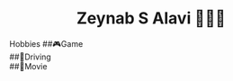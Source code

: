 
<div align="center">
  <h1> Zeynab S Alavi 👩🏽‍💻 </h1>
</div>

<div>
  <span>
    
  </span>
  <span>
    <h2🤪>Hobbies</h2>
    ##🎮Game
    <br>
    ##🚙Driving
  <br>
    ##📼Movie
  <br>
  </span>
</div>
